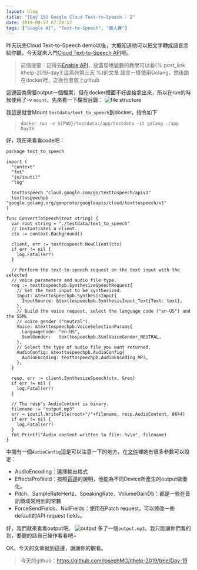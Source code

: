 ```yaml
---
layout: blog
title: "[Day 19] Google Cloud Text-to-Speech - 2"
date: 2019-09-27 07:29:57
tags: ["Google AI", "Text-to-Speech", "鐵人賽"]
---
```

昨天玩完Cloud Text-to-Speech demo以後，大概知道他可以把文字轉成語音念給你聽。今天就來入門[Cloud Text-to-Speech API](https://cloud.google.com/text-to-speech/docs/?hl=zh-tw)吧。

> 前情提要：記得先[Enable API](https://console.cloud.google.com/apis/library)，放置環境變數的教學可以看{% post_link ithelp-2019-day3 這系列第三天 %}的文章
> 語言一樣使用Golang，然後跑在docker裡，之後也會放上github
<!-- more -->

這邊因為需要output一個檔案，但在docker裡面不好直接拿出來，所以在run的時候使用了-v `mount`，先來看一下檔案目錄：
![file structure](file-structure.jpg)

我這邊就會Mount `testdata/text_to_speech`到docker，指令如下
> `docker run -v ${PWD}/testdata:/app/testdata -it golang ./app Day19`

好，現在來看看code吧：
```golang
package text_to_speech

import (
  "context"
  "fmt"
  "io/ioutil"
  "log"

  texttospeech "cloud.google.com/go/texttospeech/apiv1"
  texttospeechpb "google.golang.org/genproto/googleapis/cloud/texttospeech/v1"
)

func ConvertToSpeech(text string) {
  var root string = "./testdata/text_to_speech"
  // Instantiates a client.
  ctx := context.Background()

  client, err := texttospeech.NewClient(ctx)
  if err != nil {
    log.Fatal(err)
  }

  // Perform the text-to-speech request on the text input with the selected
  // voice parameters and audio file type.
  req := texttospeechpb.SynthesizeSpeechRequest{
    // Set the text input to be synthesized.
    Input: &texttospeechpb.SynthesisInput{
      InputSource: &texttospeechpb.SynthesisInput_Text{Text: text},
    },
    // Build the voice request, select the language code ("en-US") and the SSML
    // voice gender ("neutral").
    Voice: &texttospeechpb.VoiceSelectionParams{
      LanguageCode: "en-US",
      SsmlGender:   texttospeechpb.SsmlVoiceGender_NEUTRAL,
    },
    // Select the type of audio file you want returned.
    AudioConfig: &texttospeechpb.AudioConfig{
      AudioEncoding: texttospeechpb.AudioEncoding_MP3,
    },
  }

  resp, err := client.SynthesizeSpeech(ctx, &req)
  if err != nil {
    log.Fatal(err)
  }

  // The resp's AudioContent is binary.
  filename := "output.mp3"
  err = ioutil.WriteFile(root+"/"+filename, resp.AudioContent, 0644)
  if err != nil {
    log.Fatal(err)
  }
  fmt.Printf("Audio content written to file: %v\n", filename)
}
```

中間有一個`AudioConfig`這是可以注意一下的地方，在[文件](https://godoc.org/google.golang.org/api/texttospeech/v1beta1#AudioConfig)裡她有很多參數可以設定：
- AudioEncoding：選擇輸出格式
- EffectsProfileId：按照[這邊](https://cloud.google.com/text-to-speech/docs/audio-profiles)的說明，他能為不同Device所產生的output做優化。
- Pitch、SampleRateHertz、SpeakingRate、VolumeGainDb：都是一些在音訊領域常用到的常數
- ForceSendFields、NullFields：使用在Patch request，可以修改一些default的API request fields。

好，我們就來看看output吧。
![output](output.jpg)
多了一個`output.mp3`。我只能讓你們看的到，要聽的話自己操作看看吧~

OK，今天的文章就到這邊，謝謝你的觀看。
> 今天的github：https://github.com/josephMG/ithelp-2019/tree/Day-19
